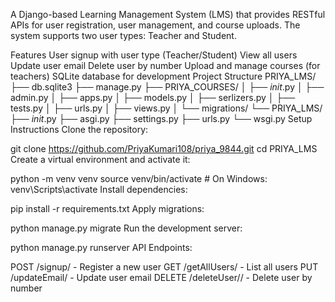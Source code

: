 A Django-based Learning Management System (LMS) that provides RESTful APIs for user registration, user management, and course uploads. The system supports two user types: Teacher and Student.

Features
User signup with user type (Teacher/Student)
View all users
Update user email
Delete user by number
Upload and manage courses (for teachers)
SQLite database for development
Project Structure
PRIYA_LMS/
├── db.sqlite3
├── manage.py
├── PRIYA_COURSES/
│   ├── _init_.py
│   ├── admin.py
│   ├── apps.py
│   ├── models.py
│   ├── serlizers.py
│   ├── tests.py
│   ├── urls.py
│   ├── views.py
│   └── migrations/
└── PRIYA_LMS/
    ├── _init_.py
    ├── asgi.py
    ├── settings.py
    ├── urls.py
    └── wsgi.py
Setup Instructions
Clone the repository:

git clone https://github.com/PriyaKumari108/priya_9844.git
cd PRIYA_LMS
Create a virtual environment and activate it:

python -m venv venv
source venv/bin/activate  # On Windows: venv\Scripts\activate
Install dependencies:

pip install -r requirements.txt
Apply migrations:

python manage.py migrate
Run the development server:

python manage.py runserver
API Endpoints:

POST /signup/ - Register a new user
GET /getAllUsers/ - List all users
PUT /updateEmail/ - Update user email
DELETE /deleteUser/<number>/ - Delete user by number
